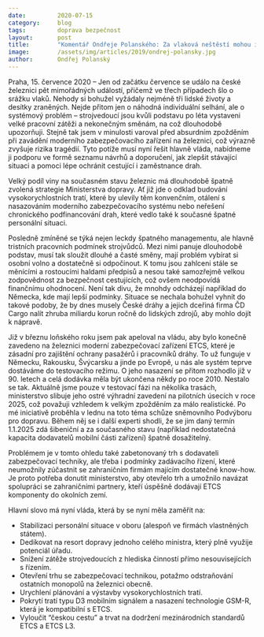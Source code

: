 ```yaml
---
date:         2020-07-15
category:     blog
tags:         doprava bezpečnost
layout:       post
title:        "Komentář Ondřeje Polanského: Za vlaková neštěstí mohou i špatné pracovní podmínky strojvedoucích a chybějící moderní zabezpečení železnic. Piráti nabízejí vládě řešení"
image:        /assets/img/articles/2019/ondrej-polansky.jpg
author:       Ondřej Polanský
---   
```






Praha, 15. července 2020 – Jen od začátku července se událo na české železnici pět mimořádných událostí, přičemž ve třech případech šlo o srážku vlaků. Nehody si bohužel vyžádaly nejméně tři lidské životy a desítky zraněných. Nejde přitom jen o náhodná individuální selhání, ale o systémový problém – strojvedoucí jsou kvůli podstavu po léta vystaveni velké pracovní zátěži a nekonečným směnám, na což dlouhodobě upozorňuji. Stejně tak jsem v minulosti varoval před absurdním zpožděním při zavádění moderního zabezpečovacího zařízení na železnici, což výrazně zvyšuje rizika tragédií. Tyto potíže musí nyní řešit hlavně vláda, nabídneme ji podporu ve formě seznamu návrhů a doporučení, jak zlepšit stávající situaci a pomoci lépe ochránit cestující i zaměstnance drah. 

 

Velký podíl viny na současném stavu železnic má dlouhodobě špatně zvolená strategie Ministerstva dopravy. Ať již jde o odklad budování vysokorychlostních tratí, které by ulevily těm konvenčním, otálení s nasazováním moderního zabezpečovacího systému nebo neřešení chronického podfinancování drah, které vedlo také k současné špatné personální situaci.

 

Posledně zmíněné se týká nejen leckdy špatného managementu, ale hlavně tristních pracovních podmínek strojvůdců. Mezi nimi panuje dlouhodobě podstav, musí tak sloužit dlouhé a časté směny, mají problém vybírat si osobní volno a dostatečně si odpočinout. K tomu jsou zahlceni stále se měnícími a rostoucími haldami předpisů a nesou také samozřejmě velkou zodpovědnost za bezpečnost cestujících, což ovšem neodpovídá finančnímu ohodnocení. Není tak divu, že mnohdy odcházejí například do Německa, kde mají lepší podmínky. Situace se nechala bohužel vyhnít do takové podoby, že by dnes musely České dráhy a jejich dceřiná firma ČD Cargo nalít zhruba miliardu korun ročně do lidských zdrojů, aby mohlo dojít k nápravě. 

 

Již v březnu loňského roku jsem pak apeloval na vládu, aby bylo konečně zavedeno na železnici moderní zabezpečovací zařízení ETCS, které je zásadní pro zajištění ochrany pasažérů i pracovníků dráhy. To už funguje v Německu, Rakousku, Švýcarsku a jinde po Evropě, u nás ale systém teprve dostáváme do testovacího režimu. O jeho nasazení se přitom rozhodlo již v 90. letech a celá dodávka měla být ukončena někdy po roce 2010. Nestalo se tak. Aktuálně jsme pouze v testovací fázi na několika trasách, ministerstvo slibuje jeho ostré výhradní zavedení na pilotních úsecích v roce 2025, což považuji vzhledem k velkým zpožděním za málo realistické. Po mé iniciativě proběhla v lednu na toto téma schůze sněmovního Podvýboru pro dopravu. Během něj se i další experti shodli, že se jim daný termín 1.1.2025 zdá šibeniční a za současného stavu (například nedostatečná kapacita dodavatelů mobilní části zařízení) špatně dosažitelný. 

 

Problémem je v tomto ohledu také zabetonovaný trh s dodavateli zabezpečovací techniky, ale třeba i podmínky zadávacího řízení, které neumožnily zúčastnit se zahraničním firmám majícím dostatečné know-how. Je proto potřeba donutit ministerstvo, aby otevřelo trh a umožnilo navázat spolupráci se zahraničními partnery, kteří úspěšně dodávají ETCS komponenty do okolních zemí.


Hlavní slovo má nyní vláda, která by se nyní měla zaměřit na: 

* Stabilizaci personální situace v oboru (alespoň ve firmách vlastněných státem).
* Dedikovat na resort dopravy jednoho celého ministra, který plně využije potenciál úřadu.
* Snížení zátěže strojvedoucích z hlediska činností přímo nesouvisejících s řízením.
* Otevření trhu se zabezpečovací technikou, potažmo odstraňování ostatních monopolů na železnici obecně.
* Urychlení plánování a výstavby vysokorychlostních tratí.
* Pokrytí tratí typu D3 mobilním signálem a nasazení technologie GSM-R, která je kompatibilní s ETCS.
* Vyloučit “českou cestu” a trvat na dodržení mezinárodních standardů ETCS a ETCS L3.
